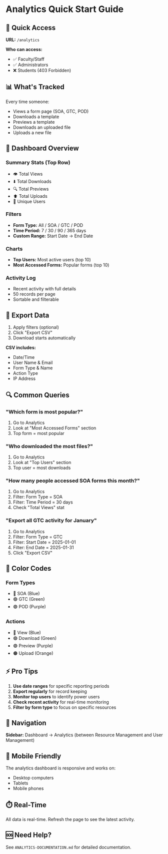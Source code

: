# Analytics Quick Start Guide

## 🚀 Quick Access

**URL:** `/analytics`

**Who can access:**
- ✅ Faculty/Staff
- ✅ Administrators
- ❌ Students (403 Forbidden)

## 📊 What's Tracked

Every time someone:
- Views a form page (SOA, GTC, POD)
- Downloads a template
- Previews a template
- Downloads an uploaded file
- Uploads a new file

## 🎯 Dashboard Overview

### Summary Stats (Top Row)
- 👁️ Total Views
- ⬇️ Total Downloads
- 🔍 Total Previews
- ⬆️ Total Uploads
- 👥 Unique Users

### Filters
- **Form Type:** All / SOA / GTC / POD
- **Time Period:** 7 / 30 / 90 / 365 days
- **Custom Range:** Start Date → End Date

### Charts
- **Top Users:** Most active users (top 10)
- **Most Accessed Forms:** Popular forms (top 10)

### Activity Log
- Recent activity with full details
- 50 records per page
- Sortable and filterable

## 💾 Export Data

1. Apply filters (optional)
2. Click "Export CSV"
3. Download starts automatically

**CSV includes:**
- Date/Time
- User Name & Email
- Form Type & Name
- Action Type
- IP Address

## 🔍 Common Queries

### "Which form is most popular?"
1. Go to Analytics
2. Look at "Most Accessed Forms" section
3. Top form = most popular

### "Who downloaded the most files?"
1. Go to Analytics
2. Look at "Top Users" section
3. Top user = most downloads

### "How many people accessed SOA forms this month?"
1. Go to Analytics
2. Filter: Form Type = SOA
3. Filter: Time Period = 30 days
4. Check "Total Views" stat

### "Export all GTC activity for January"
1. Go to Analytics
2. Filter: Form Type = GTC
3. Filter: Start Date = 2025-01-01
4. Filter: End Date = 2025-01-31
5. Click "Export CSV"

## 🎨 Color Codes

### Form Types
- 🔵 SOA (Blue)
- 🟢 GTC (Green)
- 🟣 POD (Purple)

### Actions
- 🔵 View (Blue)
- 🟢 Download (Green)
- 🟣 Preview (Purple)
- 🟠 Upload (Orange)

## ⚡ Pro Tips

1. **Use date ranges** for specific reporting periods
2. **Export regularly** for record keeping
3. **Monitor top users** to identify power users
4. **Check recent activity** for real-time monitoring
5. **Filter by form type** to focus on specific resources

## 🔗 Navigation

**Sidebar:** Dashboard → Analytics (between Resource Management and User Management)

## 📱 Mobile Friendly

The analytics dashboard is responsive and works on:
- Desktop computers
- Tablets
- Mobile phones

## ⏱️ Real-Time

All data is real-time. Refresh the page to see the latest activity.

## 🆘 Need Help?

See `ANALYTICS-DOCUMENTATION.md` for detailed documentation.
